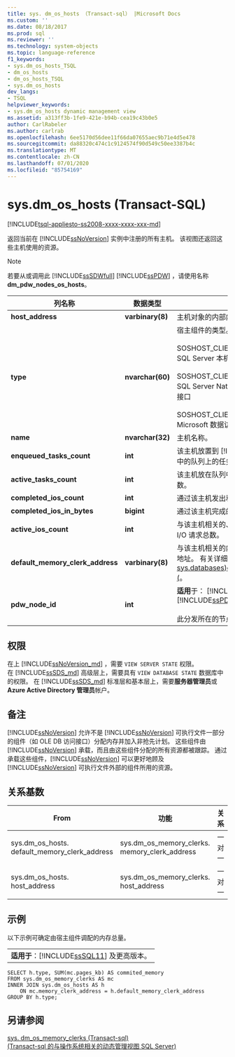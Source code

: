 ```yaml
---
title: sys. dm_os_hosts （Transact-sql） |Microsoft Docs
ms.custom: ''
ms.date: 08/18/2017
ms.prod: sql
ms.reviewer: ''
ms.technology: system-objects
ms.topic: language-reference
f1_keywords:
- sys.dm_os_hosts_TSQL
- dm_os_hosts
- dm_os_hosts_TSQL
- sys.dm_os_hosts
dev_langs:
- TSQL
helpviewer_keywords:
- sys.dm_os_hosts dynamic management view
ms.assetid: a313ff3b-1fe9-421e-b94b-cea19c43b0e5
author: CarlRabeler
ms.author: carlrab
ms.openlocfilehash: 6ee5170d56dee11f66da07655aec9b71e4d5e478
ms.sourcegitcommit: da88320c474c1c9124574f90d549c50ee3387b4c
ms.translationtype: MT
ms.contentlocale: zh-CN
ms.lasthandoff: 07/01/2020
ms.locfileid: "85754169"
---
```

# <a name="sysdm_os_hosts-transact-sql"></a>sys.dm_os_hosts (Transact-SQL)
[!INCLUDE[tsql-appliesto-ss2008-xxxx-xxxx-xxx-md](../../includes/applies-to-version/sqlserver.md)]

  返回当前在 [!INCLUDE[ssNoVersion](../../includes/ssnoversion-md.md)] 实例中注册的所有主机。 该视图还返回这些主机使用的资源。  
  
> [!NOTE]  
>  若要从或调用此 [!INCLUDE[ssSDWfull](../../includes/sssdwfull-md.md)] [!INCLUDE[ssPDW](../../includes/sspdw-md.md)] ，请使用名称**dm_pdw_nodes_os_hosts**。  
  
|列名称|数据类型|说明|  
|-----------------|---------------|-----------------|  
|**host_address**|**varbinary(8)**|主机对象的内部内存地址。|  
|**type**|**nvarchar(60)**|宿主组件的类型。 例如，应用于对象的<br /><br /> SOSHOST_CLIENTID_SERVERSNI = SQL Server 本机接口<br /><br /> SOSHOST_CLIENTID_SQLOLEDB = SQL Server Native Client OLE DB 访问接口<br /><br /> SOSHOST_CLIENTID_MSDART = Microsoft 数据访问运行时|  
|**name**|**nvarchar(32)**|主机名称。|  
|**enqueued_tasks_count**|**int**|该主机放置到 [!INCLUDE[ssNoVersion](../../includes/ssnoversion-md.md)] 中的队列上的任务总数。|  
|**active_tasks_count**|**int**|该主机放在队列中的、正在运行的任务数。|  
|**completed_ios_count**|**int**|通过该主机发出和完成的 I/O 总数。|  
|**completed_ios_in_bytes**|**bigint**|通过该主机完成的 I/O 字节总数。|  
|**active_ios_count**|**int**|与该主机相关的、当前正在等待完成的 I/O 请求总数。|  
|**default_memory_clerk_address**|**varbinary(8)**|与该主机相关的内存分配器对象的内存地址。 有关详细信息，请参阅[sys.databases&#41;dm_os_memory_clerks &#40;](../../relational-databases/system-dynamic-management-views/sys-dm-os-memory-clerks-transact-sql.md)。|  
|**pdw_node_id**|**int**|**适用**于： [!INCLUDE[ssSDWfull](../../includes/sssdwfull-md.md)] 、[!INCLUDE[ssPDW](../../includes/sspdw-md.md)]<br /><br /> 此分发所在的节点的标识符。|  
  
## <a name="permissions"></a>权限

在上 [!INCLUDE[ssNoVersion_md](../../includes/ssnoversion-md.md)] ，需要 `VIEW SERVER STATE` 权限。   
在 [!INCLUDE[ssSDS_md](../../includes/sssds-md.md)] 高级层上，需要具有 `VIEW DATABASE STATE` 数据库中的权限。 在 [!INCLUDE[ssSDS_md](../../includes/sssds-md.md)] 标准层和基本层上，需要**服务器管理员**或**Azure Active Directory 管理员**帐户。   

## <a name="remarks"></a>备注  
 [!INCLUDE[ssNoVersion](../../includes/ssnoversion-md.md)] 允许不是 [!INCLUDE[ssNoVersion](../../includes/ssnoversion-md.md)] 可执行文件一部分的组件（如 OLE DB 访问接口）分配内存并加入非抢先计划。 这些组件由 [!INCLUDE[ssNoVersion](../../includes/ssnoversion-md.md)] 承载，而且由这些组件分配的所有资源都被跟踪。 通过承载这些组件，[!INCLUDE[ssNoVersion](../../includes/ssnoversion-md.md)] 可以更好地顾及 [!INCLUDE[ssNoVersion](../../includes/ssnoversion-md.md)] 可执行文件外部的组件所用的资源。  
  
## <a name="relationship-cardinalities"></a>关系基数  
  
|From|功能|关系|  
|----------|--------|------------------|  
|sys.dm_os_hosts. default_memory_clerk_address|sys.dm_os_memory_clerks. memory_clerk_address|一对一|  
|sys.dm_os_hosts. host_address|sys.dm_os_memory_clerks. host_address|一对一|  
  
## <a name="examples"></a>示例  
 以下示例可确定由宿主组件调配的内存总量。  
  
||  
|-|  
|**适用于**：[!INCLUDE[ssSQL11](../../includes/sssql11-md.md)] 及更高版本。|  
  
```  
SELECT h.type, SUM(mc.pages_kb) AS commited_memory  
FROM sys.dm_os_memory_clerks AS mc   
INNER JOIN sys.dm_os_hosts AS h   
    ON mc.memory_clerk_address = h.default_memory_clerk_address  
GROUP BY h.type;  
```  
  
## <a name="see-also"></a>另请参阅  

 [sys. dm_os_memory_clerks &#40;Transact-sql&#41;](../../relational-databases/system-dynamic-management-views/sys-dm-os-memory-clerks-transact-sql.md)   
 [&#40;Transact-sql 的与操作系统相关的动态管理视图 SQL Server&#41;](../../relational-databases/system-dynamic-management-views/sql-server-operating-system-related-dynamic-management-views-transact-sql.md)  
  
  


